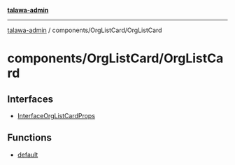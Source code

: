 [**talawa-admin**](../../../README.md)

***

[talawa-admin](../../../modules.md) / components/OrgListCard/OrgListCard

# components/OrgListCard/OrgListCard

## Interfaces

- [InterfaceOrgListCardProps](interfaces/InterfaceOrgListCardProps.md)

## Functions

- [default](functions/default.md)
